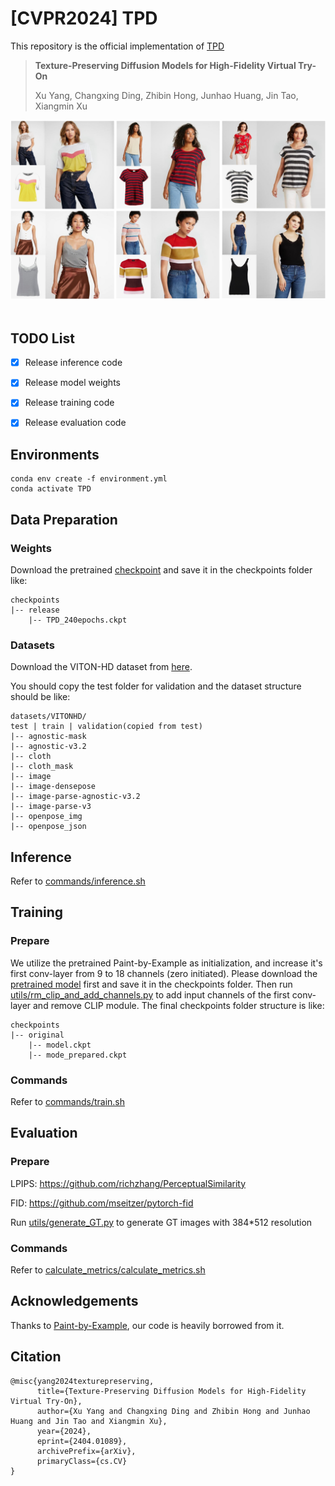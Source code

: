 # [CVPR2024] TPD

This repository is the official implementation of [TPD](https://arxiv.org/abs/2404.01089)

> **Texture-Preserving Diffusion Models for High-Fidelity Virtual Try-On**
>
> Xu Yang, Changxing Ding, Zhibin Hong, Junhao Huang, Jin Tao, Xiangmin Xu

![teaser](./assets/Teaser.jpg)&nbsp;

## TODO List

- [x] Release inference code
- [x] Release model weights
- [x] Release training code
- [x] Release evaluation code



## Environments

```
conda env create -f environment.yml
conda activate TPD
```



## Data Preparation

### Weights

Download the pretrained [checkpoint](https://drive.google.com/file/d/1s3w0uUk8tcxDbpZnu0zpQqz0DYNSG6NJ/view?usp=sharing) and save it in the checkpoints folder like: 

```
checkpoints
|-- release
	|-- TPD_240epochs.ckpt
```



### Datasets

Download the VITON-HD dataset from [here](https://github.com/shadow2496/VITON-HD).

You should copy the test folder for validation and the dataset structure should be like: 

```
datasets/VITONHD/
test | train | validation(copied from test)
|-- agnostic-mask
|-- agnostic-v3.2
|-- cloth
|-- cloth_mask
|-- image
|-- image-densepose
|-- image-parse-agnostic-v3.2
|-- image-parse-v3
|-- openpose_img
|-- openpose_json
```



## Inference

Refer to [commands/inference.sh](./commands/inference.sh)


## Training

### Prepare

We utilize the pretrained Paint-by-Example as initialization, and increase it's first conv-layer from 9 to 18 channels (zero initiated).  Please download the [pretrained model](https://github.com/Fantasy-Studio/Paint-by-Example) first and save it in the checkpoints folder. Then run [utils/rm_clip_and_add_channels.py](./utils/rm_clip_and_add_channels.py) to add input channels of the first conv-layer and remove CLIP module. The final checkpoints folder structure is like: 

```
checkpoints
|-- original
	|-- model.ckpt
	|-- mode_prepared.ckpt	
```

### Commands

Refer to [commands/train.sh](./commands/train.sh)



## Evaluation

### Prepare 

LPIPS: https://github.com/richzhang/PerceptualSimilarity

FID: https://github.com/mseitzer/pytorch-fid

Run [utils/generate_GT.py](./utils/generate_GT.py) to generate GT images with 384*512 resolution



### Commands

Refer to  [calculate_metrics/calculate_metrics.sh](./calculate_metrics/calculate_metrics.sh)



## Acknowledgements

Thanks to [Paint-by-Example](https://github.com/Fantasy-Studio/Paint-by-Example), our code is heavily borrowed from it. 



## Citation

```
@misc{yang2024texturepreserving,
      title={Texture-Preserving Diffusion Models for High-Fidelity Virtual Try-On}, 
      author={Xu Yang and Changxing Ding and Zhibin Hong and Junhao Huang and Jin Tao and Xiangmin Xu},
      year={2024},
      eprint={2404.01089},
      archivePrefix={arXiv},
      primaryClass={cs.CV}
}
```